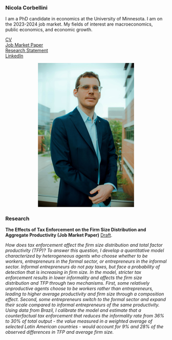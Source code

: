 ### Nicola Corbellini
I am a PhD candidate in economics at the University of Minnesota. I am on the 2023-2024 job market. 
My fields of interest are macroeconomics, public economics, and economic growth.

[CV](/assets/Nicola_Corbellini_CV.pdf)  
[Job Market Paper](/assets/Job_Market_Paper.pdf)  
[Research Statement](/assets/Research_Statement.pdf)  
[LinkedIn](https://www.linkedin.com/in/nicola-corbellini-a31456125/)


<p align="center">
  <img src="/assets/Picture.jpg" width="300" title="">
</p>

### **Research** 
**The Effects of Tax Enforcement on the Firm Size Distribution and Aggregate Productivity (Job Market Paper)** [Draft](/assets/Job_Market_Paper.pdf).

_How does tax enforcement affect the firm size distribution and total factor productivity (TFP)? To answer this question, I develop a quantitative model characterized by heterogeneous agents who choose whether to be workers, entrepreneurs in the formal sector, or entrepreneurs in the informal sector. Informal entrepreneurs do not pay taxes, but face a probability of detection that is increasing in firm size. In the model, stricter tax enforcement results in lower informality and affects the firm size distribution and TFP through two mechanisms. First, some relatively unproductive agents choose to be workers rather than entrepreneurs, leading to higher average productivity and firm size through a composition effect. Second, some entrepreneurs switch to the formal sector and expand their scale compared to informal entrepreneurs of the same productivity. Using data from Brazil, I calibrate the model and estimate that a counterfactual tax enforcement that reduces the informality rate from 36% to 30% of total output - the value measured in a weighted average of selected Latin American countries - would account for 9% and 28% of the observed differences in TFP and average firm size._


 
